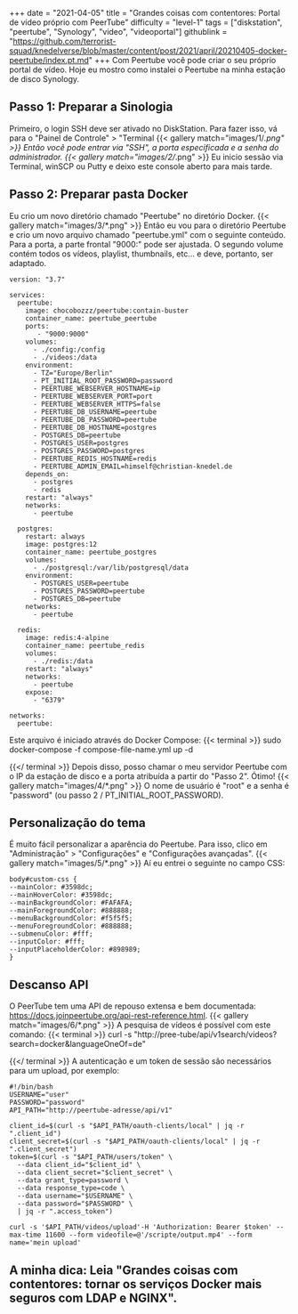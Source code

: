 +++
date = "2021-04-05"
title = "Grandes coisas com contentores: Portal de vídeo próprio com PeerTube"
difficulty = "level-1"
tags = ["diskstation", "peertube", "Synology", "video", "videoportal"]
githublink = "https://github.com/terrorist-squad/knedelverse/blob/master/content/post/2021/april/20210405-docker-peertube/index.pt.md"
+++
Com Peertube você pode criar o seu próprio portal de vídeo. Hoje eu mostro como instalei o Peertube na minha estação de disco Synology.
## Passo 1: Preparar a Sinologia
Primeiro, o login SSH deve ser ativado no DiskStation. Para fazer isso, vá para o "Painel de Controle" > "Terminal
{{< gallery match="images/1/*.png" >}}
Então você pode entrar via "SSH", a porta especificada e a senha do administrador.
{{< gallery match="images/2/*.png" >}}
Eu inicio sessão via Terminal, winSCP ou Putty e deixo este console aberto para mais tarde.
## Passo 2: Preparar pasta Docker
Eu crio um novo diretório chamado "Peertube" no diretório Docker.
{{< gallery match="images/3/*.png" >}}
Então eu vou para o diretório Peertube e crio um novo arquivo chamado "peertube.yml" com o seguinte conteúdo. Para a porta, a parte frontal "9000:" pode ser ajustada. O segundo volume contém todos os vídeos, playlist, thumbnails, etc... e deve, portanto, ser adaptado.
```
version: "3.7"

services:
  peertube:
    image: chocobozzz/peertube:contain-buster
    container_name: peertube_peertube
    ports:
       - "9000:9000"
    volumes:
      - ./config:/config
      - ./videos:/data
    environment:
      - TZ="Europe/Berlin"
      - PT_INITIAL_ROOT_PASSWORD=password
      - PEERTUBE_WEBSERVER_HOSTNAME=ip
      - PEERTUBE_WEBSERVER_PORT=port
      - PEERTUBE_WEBSERVER_HTTPS=false
      - PEERTUBE_DB_USERNAME=peertube
      - PEERTUBE_DB_PASSWORD=peertube
      - PEERTUBE_DB_HOSTNAME=postgres
      - POSTGRES_DB=peertube
      - POSTGRES_USER=postgres
      - POSTGRES_PASSWORD=postgres
      - PEERTUBE_REDIS_HOSTNAME=redis
      - PEERTUBE_ADMIN_EMAIL=himself@christian-knedel.de
    depends_on:
      - postgres
      - redis
    restart: "always"
    networks:
      - peertube

  postgres:
    restart: always
    image: postgres:12
    container_name: peertube_postgres
    volumes:
      - ./postgresql:/var/lib/postgresql/data
    environment:
      - POSTGRES_USER=peertube
      - POSTGRES_PASSWORD=peertube
      - POSTGRES_DB=peertube
    networks:
      - peertube

  redis:
    image: redis:4-alpine
    container_name: peertube_redis
    volumes:
      - ./redis:/data
    restart: "always"
    networks:
      - peertube
    expose:
      - "6379"

networks:
  peertube:

```
Este arquivo é iniciado através do Docker Compose:
{{< terminal >}}
sudo docker-compose -f compose-file-name.yml up -d

{{</ terminal >}}
Depois disso, posso chamar o meu servidor Peertube com o IP da estação de disco e a porta atribuída a partir do "Passo 2". Ótimo!
{{< gallery match="images/4/*.png" >}}
O nome de usuário é "root" e a senha é "password" (ou passo 2 / PT_INITIAL_ROOT_PASSWORD).
## Personalização do tema
É muito fácil personalizar a aparência do Peertube. Para isso, clico em "Administração" > "Configurações" e "Configurações avançadas".
{{< gallery match="images/5/*.png" >}}
Aí eu entrei o seguinte no campo CSS:
```
body#custom-css {
--mainColor: #3598dc;
--mainHoverColor: #3598dc;
--mainBackgroundColor: #FAFAFA;
--mainForegroundColor: #888888;
--menuBackgroundColor: #f5f5f5;
--menuForegroundColor: #888888;
--submenuColor: #fff;
--inputColor: #fff;
--inputPlaceholderColor: #898989;
}

```

## Descanso API
O PeerTube tem uma API de repouso extensa e bem documentada: https://docs.joinpeertube.org/api-rest-reference.html.
{{< gallery match="images/6/*.png" >}}
A pesquisa de vídeos é possível com este comando:
{{< terminal >}}
curl -s "http://pree-tube/api/v1search/videos?search=docker&languageOneOf=de"

{{</ terminal >}}
A autenticação e um token de sessão são necessários para um upload, por exemplo:
```
#!/bin/bash
USERNAME="user"
PASSWORD="password"
API_PATH="http://peertube-adresse/api/v1"

client_id=$(curl -s "$API_PATH/oauth-clients/local" | jq -r ".client_id")
client_secret=$(curl -s "$API_PATH/oauth-clients/local" | jq -r ".client_secret")
token=$(curl -s "$API_PATH/users/token" \
  --data client_id="$client_id" \
  --data client_secret="$client_secret" \
  --data grant_type=password \
  --data response_type=code \
  --data username="$USERNAME" \
  --data password="$PASSWORD" \
  | jq -r ".access_token")

curl -s '$API_PATH/videos/upload'-H 'Authorization: Bearer $token' --max-time 11600 --form videofile=@'/scripte/output.mp4' --form name='mein upload' 

```

## A minha dica: Leia "Grandes coisas com contentores: tornar os serviços Docker mais seguros com LDAP e NGINX".
